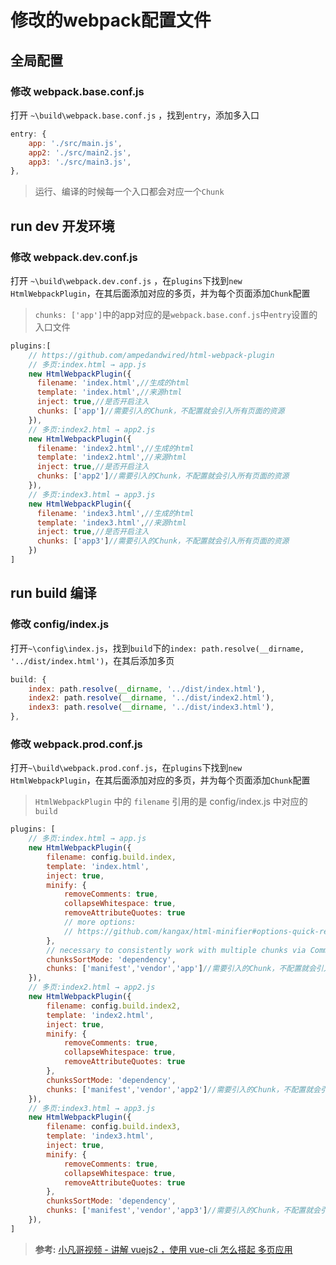 
# 修改的webpack配置文件

## 全局配置
### 修改 webpack.base.conf.js
打开 `~\build\webpack.base.conf.js` ，找到`entry`，添加多入口
```js
entry: {
    app: './src/main.js',
    app2: './src/main2.js',
    app3: './src/main3.js',
},
```
> 运行、编译的时候每一个入口都会对应一个`Chunk`

## run dev 开发环境 
### 修改 webpack.dev.conf.js
打开 `~\build\webpack.dev.conf.js` ，在`plugins`下找到`new HtmlWebpackPlugin`，在其后面添加对应的多页，并为每个页面添加`Chunk`配置
> `chunks: ['app']`中的app对应的是`webpack.base.conf.js`中`entry`设置的入口文件

```js
plugins:[
    // https://github.com/ampedandwired/html-webpack-plugin
    // 多页:index.html → app.js
    new HtmlWebpackPlugin({
      filename: 'index.html',//生成的html
      template: 'index.html',//来源html
      inject: true,//是否开启注入
      chunks: ['app']//需要引入的Chunk，不配置就会引入所有页面的资源
    }),
    // 多页:index2.html → app2.js
    new HtmlWebpackPlugin({
      filename: 'index2.html',//生成的html
      template: 'index2.html',//来源html
      inject: true,//是否开启注入
      chunks: ['app2']//需要引入的Chunk，不配置就会引入所有页面的资源
    }),
    // 多页:index3.html → app3.js
    new HtmlWebpackPlugin({
      filename: 'index3.html',//生成的html
      template: 'index3.html',//来源html
      inject: true,//是否开启注入
      chunks: ['app3']//需要引入的Chunk，不配置就会引入所有页面的资源
    })
]
```

## run build 编译
### 修改 config/index.js
打开`~\config\index.js`，找到`build`下的`index: path.resolve(__dirname, '../dist/index.html')`，在其后添加多页
```js
build: {
    index: path.resolve(__dirname, '../dist/index.html'),
    index2: path.resolve(__dirname, '../dist/index2.html'),
    index3: path.resolve(__dirname, '../dist/index3.html'),
},
```

### 修改 webpack.prod.conf.js
打开`~\build\webpack.prod.conf.js`，在`plugins`下找到`new HtmlWebpackPlugin`，在其后面添加对应的多页，并为每个页面添加`Chunk`配置
> `HtmlWebpackPlugin` 中的 `filename` 引用的是 config/index.js 中对应的 `build`
```js
plugins: [
    // 多页:index.html → app.js
    new HtmlWebpackPlugin({
        filename: config.build.index,
        template: 'index.html',
        inject: true,
        minify: {
            removeComments: true,
            collapseWhitespace: true,
            removeAttributeQuotes: true
            // more options:
            // https://github.com/kangax/html-minifier#options-quick-reference
        },
        // necessary to consistently work with multiple chunks via CommonsChunkPlugin
        chunksSortMode: 'dependency',
        chunks: ['manifest','vendor','app']//需要引入的Chunk，不配置就会引入所有页面的资源
    }),
    // 多页:index2.html → app2.js
    new HtmlWebpackPlugin({
        filename: config.build.index2,
        template: 'index2.html',
        inject: true,
        minify: {
            removeComments: true,
            collapseWhitespace: true,
            removeAttributeQuotes: true
        },
        chunksSortMode: 'dependency',
        chunks: ['manifest','vendor','app2']//需要引入的Chunk，不配置就会引入所有页面的资源
    }),
    // 多页:index3.html → app3.js
    new HtmlWebpackPlugin({
        filename: config.build.index3,
        template: 'index3.html',
        inject: true,
        minify: {
            removeComments: true,
            collapseWhitespace: true,
            removeAttributeQuotes: true
        },
        chunksSortMode: 'dependency',
        chunks: ['manifest','vendor','app3']//需要引入的Chunk，不配置就会引入所有页面的资源
    }),
]
```




> **参考:**
> [小凡哥视频 - 讲解 vuejs2 ，使用 vue-cli 怎么搭起 多页应用](http://www.bilibili.com/video/av6805317/)